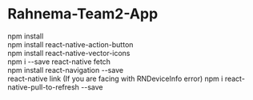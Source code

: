# Rahnema-Team2-App

npm install<br />
npm install react-native-action-button<br />
npm install react-native-vector-icons<br />
npm i --save react-native fetch <br/>
npm install react-navigation --save <br />
react-native link (If you are facing with RNDeviceInfo error)
npm i react-native-pull-to-refresh --save 